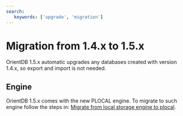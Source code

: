 ```yaml
---
search:
   keywords: ['upgrade', 'migration']
---
```


# Migration from 1.4.x to 1.5.x

OrientDB 1.5.x automatic upgrades any databases created with version 1.4.x, so export and import is not needed.

## Engine

OrientDB 1.5.x comes with the new PLOCAL engine. To migrate to such engine follow the steps in: [Migrate from local storage engine to plocal](Upgrade.md).

